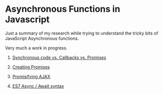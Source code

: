 # Asynchronous Functions in Javascript

Just a summary of my research while trying to understand the tricky bits of JavaScript Asynchronous functions.

Very much a work in progress.

1. [Synchronous code vs. Callbacks vs. Promises](./promises_vs_callbacks.md)

2. [Creating Promises](./creating_promises.md)

3. [Promisifying AJAX](promisifying_ajax.md)

4. [ES7 Async / Await syntax](es7_asyn_await.md)
